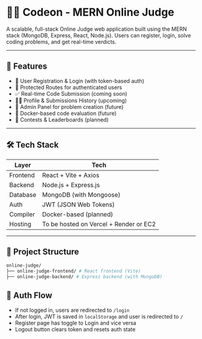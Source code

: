 # 👨‍💻 Codeon - MERN Online Judge

A scalable, full-stack Online Judge web application built using the MERN stack (MongoDB, Express, React, Node.js). Users can register, login, solve coding problems, and get real-time verdicts.

---

## 🚀 Features

- 🧾 User Registration & Login (with token-based auth)
- 🔐 Protected Routes for authenticated users
- ✅ Real-time Code Submission (coming soon)
- 👨‍🏫 Profile & Submissions History (upcoming)
- 🧠 Admin Panel for problem creation (future)
- 🧪 Docker-based code evaluation (future)
- 🎯 Contests & Leaderboards (planned)

---

## 🛠️ Tech Stack

| Layer       | Tech                     |
|-------------|--------------------------|
| Frontend    | React + Vite + Axios     |
| Backend     | Node.js + Express.js     |
| Database    | MongoDB (with Mongoose)  |
| Auth        | JWT (JSON Web Tokens)    |
| Compiler    | Docker-based (planned)   |
| Hosting     | To be hosted on Vercel + Render or EC2 |

---

## 📂 Project Structure
```bash
online-judge/
├── online-judge-frontend/ # React frontend (Vite)
├── online-judge-backend/ # Express backend (with MongoDB)
```

## 🔐 Auth Flow

- If not logged in, users are redirected to `/login`
- After login, JWT is saved in `localStorage` and user is redirected to `/`
- Register page has toggle to Login and vice versa
- Logout button clears token and resets auth state
